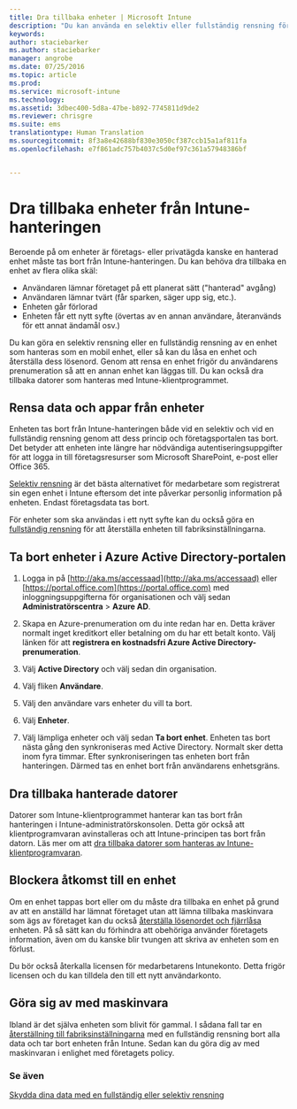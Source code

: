 ```yaml
---
title: Dra tillbaka enheter | Microsoft Intune
description: "Du kan använda en selektiv eller fullständig rensning för att ta bort enheten från Intune-hanteringen genom att ta bort enhetens princip och företagsportalen."
keywords: 
author: staciebarker
ms.author: staciebarker
manager: angrobe
ms.date: 07/25/2016
ms.topic: article
ms.prod: 
ms.service: microsoft-intune
ms.technology: 
ms.assetid: 3dbec400-5d8a-47be-b892-7745811d9de2
ms.reviewer: chrisgre
ms.suite: ems
translationtype: Human Translation
ms.sourcegitcommit: 8f3a8e42688bf830e3050cf387ccb15a1af811fa
ms.openlocfilehash: e7f861adc757b4037c5d0ef97c361a57948386bf


---
```


# <a name="retire-devices-from-intune-management"></a>Dra tillbaka enheter från Intune-hanteringen

Beroende på om enheter är företags- eller privatägda kanske en hanterad enhet måste tas bort från Intune-hanteringen. Du kan behöva dra tillbaka en enhet av flera olika skäl:

-   Användaren lämnar företaget på ett planerat sätt ("hanterad" avgång)
-   Användaren lämnar tvärt (får sparken, säger upp sig, etc.).
-   Enheten går förlorad
-   Enheten får ett nytt syfte (övertas av en annan användare, återanvänds för ett annat ändamål osv.)

Du kan göra en selektiv rensning eller en fullständig rensning av en enhet som hanteras som en mobil enhet, eller så kan du låsa en enhet och återställa dess lösenord. Genom att rensa en enhet frigör du användarens prenumeration så att en annan enhet kan läggas till. Du kan också dra tillbaka datorer som hanteras med Intune-klientprogrammet.

## <a name="wipe-data-and-apps-from-devices"></a>Rensa data och appar från enheter
Enheten tas bort från Intune-hanteringen både vid en selektiv och vid en fullständig rensning genom att dess princip och företagsportalen tas bort. Det betyder att enheten inte längre har nödvändiga autentiseringsuppgifter för att logga in till företagsresurser som Microsoft SharePoint, e-post eller Office 365.

[Selektiv rensning](use-remote-wipe-to-help-protect-data-using-microsoft-intune.md#selective-wipe) är det bästa alternativet för medarbetare som registrerat sin egen enhet i Intune eftersom det inte påverkar personlig information på enheten. Endast företagsdata tas bort.

För enheter som ska användas i ett nytt syfte kan du också göra en [fullständig rensning](use-remote-wipe-to-help-protect-data-using-microsoft-intune.md#full-wipe) för att återställa enheten till fabriksinställningarna.

## <a name="to-delete-devices-in-the-azure-active-directory-portal"></a>Ta bort enheter i Azure Active Directory-portalen

1.  Logga in på [http://aka.ms/accessaad](http://aka.ms/accessaad) eller [https://portal.office.com](https://portal.office.com) med inloggningsuppgifterna för organisationen och välj sedan **Administratörscentra** &gt; **Azure AD**.

2.  Skapa en Azure-prenumeration om du inte redan har en. Detta kräver normalt inget kreditkort eller betalning om du har ett betalt konto. Välj länken för att **registrera en kostnadsfri Azure Active Directory-prenumeration**.

4.  Välj **Active Directory** och välj sedan din organisation.

5.  Välj fliken **Användare**.

6.  Välj den användare vars enheter du vill ta bort.

7.  Välj **Enheter**.

8.  Välj lämpliga enheter och välj sedan **Ta bort enhet**. Enheten tas bort nästa gång den synkroniseras med Active Directory. Normalt sker detta inom fyra timmar. Efter synkroniseringen tas enheten bort från hanteringen. Därmed tas en enhet bort från användarens enhetsgräns.

## <a name="retire-managed-computers"></a>Dra tillbaka hanterade datorer
Datorer som Intune-klientprogrammet hanterar kan tas bort från hanteringen i Intune-administratörskonsolen. Detta gör också att klientprogramvaran avinstalleras och att Intune-principen tas bort från datorn. Läs mer om att [dra tillbaka datorer som hanteras av Intune-klientprogramvaran](retire-a-windows-pc-with-microsoft-intune.md).

## <a name="block-access-a-device"></a>Blockera åtkomst till en enhet
Om en enhet tappas bort eller om du måste dra tillbaka en enhet på grund av att en anställd har lämnat företaget utan att lämna tillbaka maskinvara som ägs av företaget kan du också [återställa lösenordet och fjärrlåsa](use-remote-lock-and-passcode-reset-in-microsoft-intune.md) enheten. På så sätt kan du förhindra att obehöriga använder företagets information, även om du kanske blir tvungen att skriva av enheten som en förlust.

Du bör också återkalla licensen för medarbetarens Intunekonto. Detta frigör licensen och du kan tilldela den till ett nytt användarkonto.

## <a name="retire-hardware"></a>Göra sig av med maskinvara
Ibland är det själva enheten som blivit för gammal. I sådana fall tar en [återställning till fabriksinställningarna](use-remote-wipe-to-help-protect-data-using-microsoft-intune.md) med en fullständig rensning bort alla data och tar bort enheten från Intune. Sedan kan du göra dig av med maskinvaran i enlighet med företagets policy.

### <a name="see-also"></a>Se även
[Skydda dina data med en fullständig eller selektiv rensning](use-remote-wipe-to-help-protect-data-using-microsoft-intune.md)



<!--HONumber=Dec16_HO2-->


